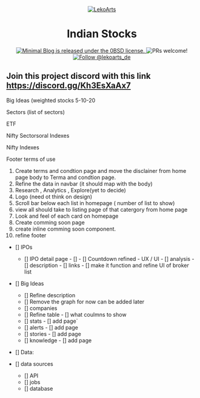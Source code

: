 
<p align="center">
  <a href="https://minimal-blog.lekoarts.de">
    <img alt="LekoArts" src="https://img.lekoarts.de/gatsby/gatsby-site-illustration.png" />
  </a>
</p>
<h1 align="center">
  Indian Stocks
</h1>

<p align="center">
  <a href="https://github.com/LekoArts/gatsby-starter-minimal-blog/blob/master/LICENSE">
    <img src="https://img.shields.io/badge/license-0BSD-blue.svg" alt="Minimal Blog is released under the 0BSD license." />
  </a>
  <img src="https://img.shields.io/badge/PRs-welcome-brightgreen.svg" alt="PRs welcome!" />
  <a href="https://twitter.com/intent/follow?screen_name=lekoarts_de">
    <img src="https://img.shields.io/twitter/follow/lekoarts_de.svg?label=Follow%20@lekoarts_de" alt="Follow @lekoarts_de" />
  </a>
</p>

## Join this project discord with this link https://discord.gg/Kh3EsXaAx7


Big Ideas  (weighted stocks 5-10-20

Sectors (list of sectors)

ETF

Nifty Sectorsoral Indexes

Nifty Indexes

Footer
   terms of use

1. Create terms and condtion page and move the disclainer from home page body to Terma and condtion page.
2. Refine the data in navbar (it should map with the body)
3. Research , Analytics , Explore(yet to decide)
4. Logo (need ot think on design)
5. Scroll bar below each list in homepage ( number of list to show)
6. view all should take to listing page of that catergory from home page
7. Look and feel of each card on homepage 
8. Create comming soon page
9. create inline comming soon component.
10. refine footer


- [] IPOs
  - [] IPO detail page
          - []   - [] Countdown refined - UX / UI
          - [] analysis
         - []  description
          - [] links
         - []  make it function and refine UI of broker list

 - [] Big Ideas
      - [] Refine description
      - [] Remove the graph for now can be added later
      - [] companies
      - [] Refine table 
              - [] what coulmns to show
      - [] stats
       - [] add page`
      - [] alerts
       - [] add page
      - [] stories
       - [] add page
      - [] knowledge
       - [] add page



- [] Data:
 - [] data sources
    - [] API
    - [] jobs
    - [] database
